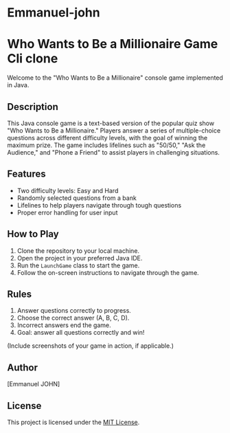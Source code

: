 # Emmanuel-john
# Who Wants to Be a Millionaire Game Cli clone

Welcome to the "Who Wants to Be a Millionaire" console game implemented in Java.

## Description

This Java console game is a text-based version of the popular quiz show "Who Wants to Be a Millionaire." Players answer a series of multiple-choice questions across different difficulty levels, with the goal of winning the maximum prize. The game includes lifelines such as "50/50," "Ask the Audience," and "Phone a Friend" to assist players in challenging situations.

## Features

- Two difficulty levels: Easy and Hard
- Randomly selected questions from a bank
- Lifelines to help players navigate through tough questions
- Proper error handling for user input

## How to Play

1. Clone the repository to your local machine.
2. Open the project in your preferred Java IDE.
3. Run the `LaunchGame` class to start the game.
4. Follow the on-screen instructions to navigate through the game.

## Rules

1. Answer questions correctly to progress.
2. Choose the correct answer (A, B, C, D).
3. Incorrect answers end the game.
4. Goal: answer all questions correctly and win!


(Include screenshots of your game in action, if applicable.)

## Author

[Emmanuel JOHN]

## License

This project is licensed under the [MIT License](LICENSE).

